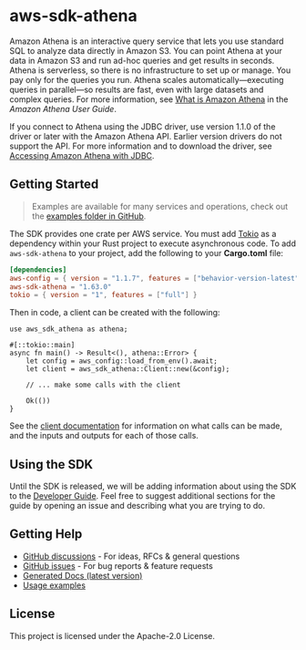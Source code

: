 # aws-sdk-athena

Amazon Athena is an interactive query service that lets you use standard SQL to analyze data directly in Amazon S3. You can point Athena at your data in Amazon S3 and run ad-hoc queries and get results in seconds. Athena is serverless, so there is no infrastructure to set up or manage. You pay only for the queries you run. Athena scales automatically—executing queries in parallel—so results are fast, even with large datasets and complex queries. For more information, see [What is Amazon Athena](http://docs.aws.amazon.com/athena/latest/ug/what-is.html) in the _Amazon Athena User Guide_.

If you connect to Athena using the JDBC driver, use version 1.1.0 of the driver or later with the Amazon Athena API. Earlier version drivers do not support the API. For more information and to download the driver, see [Accessing Amazon Athena with JDBC](https://docs.aws.amazon.com/athena/latest/ug/connect-with-jdbc.html).

## Getting Started

> Examples are available for many services and operations, check out the
> [examples folder in GitHub](https://github.com/awslabs/aws-sdk-rust/tree/main/examples).

The SDK provides one crate per AWS service. You must add [Tokio](https://crates.io/crates/tokio)
as a dependency within your Rust project to execute asynchronous code. To add `aws-sdk-athena` to
your project, add the following to your **Cargo.toml** file:

```toml
[dependencies]
aws-config = { version = "1.1.7", features = ["behavior-version-latest"] }
aws-sdk-athena = "1.63.0"
tokio = { version = "1", features = ["full"] }
```

Then in code, a client can be created with the following:

```rust,no_run
use aws_sdk_athena as athena;

#[::tokio::main]
async fn main() -> Result<(), athena::Error> {
    let config = aws_config::load_from_env().await;
    let client = aws_sdk_athena::Client::new(&config);

    // ... make some calls with the client

    Ok(())
}
```

See the [client documentation](https://docs.rs/aws-sdk-athena/latest/aws_sdk_athena/client/struct.Client.html)
for information on what calls can be made, and the inputs and outputs for each of those calls.

## Using the SDK

Until the SDK is released, we will be adding information about using the SDK to the
[Developer Guide](https://docs.aws.amazon.com/sdk-for-rust/latest/dg/welcome.html). Feel free to suggest
additional sections for the guide by opening an issue and describing what you are trying to do.

## Getting Help

* [GitHub discussions](https://github.com/awslabs/aws-sdk-rust/discussions) - For ideas, RFCs & general questions
* [GitHub issues](https://github.com/awslabs/aws-sdk-rust/issues/new/choose) - For bug reports & feature requests
* [Generated Docs (latest version)](https://awslabs.github.io/aws-sdk-rust/)
* [Usage examples](https://github.com/awslabs/aws-sdk-rust/tree/main/examples)

## License

This project is licensed under the Apache-2.0 License.

